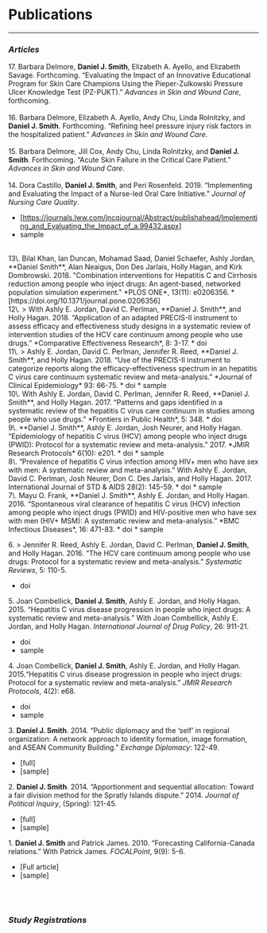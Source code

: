 # Publications
---

### *Articles*  

17\. Barbara Delmore, **Daniel J. Smith**, Elizabeth A. Ayello, and Elizabeth Savage. Forthcoming. “Evaluating the Impact of an Innovative Educational Program for Skin Care Champions Using the Pieper-Zulkowski Pressure Ulcer Knowledge Test (PZ-PUKT).” *Advances in Skin and Wound Care*, forthcoming.    
<br />
16\. Barbara Delmore, Elizabeth A. Ayello, Andy Chu, Linda Rolnitzky, and **Daniel J. Smith**. Forthcoming. “Refining heel pressure injury risk factors in the hospitalized patient." *Advances in Skin and Wound Care*.    
<br />
15\. Barbara Delmore, Jill Cox, Andy Chu, Linda Rolnitzky, and **Daniel J. Smith**. Forthcoming. “Acute Skin Failure in the Critical Care Patient.” *Advances in Skin and Wound Care*.  
<br />
14\. Dora Castillo, **Daniel J. Smith**, and Peri Rosenfeld. 2019. “Implementing and Evaluating the Impact of a Nurse-led Oral Care Initiative.” *Journal of Nursing Care Quality*.  
   * [https://journals.lww.com/jncqjournal/Abstract/publishahead/Implementing_and_Evaluating_the_Impact_of_a.99432.aspx]  
   * sample  
<br />
13\. Bilal Khan, Ian Duncan, Mohamad Saad, Daniel Schaefer, Ashly Jordan, **Daniel Smith**, Alan Neaigus, Don Des Jarlais, Holly Hagan, and Kirk Dombrowski. 2018. "Combination interventions for Hepatitis C and Cirrhosis reduction among people who inject drugs: An agent-based, networked population simulation experiment." *PLOS ONE*, 13(11): e0206356.  
    * [https://doi.org/10.1371/journal.pone.0206356]  
<br />
12\.  > With Ashly E. Jordan, David C. Perlman, **Daniel J. Smith**, and Holly Hagan. 2018. “Application of an adapted PRECIS-II instrument to assess efficacy and effectiveness study designs in a systematic review of intervention studies of the HCV care continuum among people who use drugs.” *Comparative Effectiveness Research*, 8: 3-17.  
   * doi  
<br />
11\.  > Ashly E. Jordan, David C. Perlman, Jennifer R. Reed, **Daniel J. Smith**, and Holly Hagan. 2018. “Use of the PRECIS-II instrument to categorize reports along the efficacy-effectiveness spectrum in an hepatitis C virus care continuum systematic review and meta-analysis.” *Journal of Clinical Epidemiology* 93: 66-75.  
   * doi  
   * sample  
<br />
10\.  With Ashly E. Jordan, David C. Perlman, Jennifer R. Reed, **Daniel J. Smith**, and Holly Hagan. 2017. “Patterns and gaps identified in a systematic review of the hepatitis C virus care continuum in studies among people who use drugs.” *Frontiers in Public Health*, 5: 348.  
   * doi  
<br />
9\.  **Daniel J. Smith**, Ashly E. Jordan, Josh Neurer, and Holly Hagan. “Epidemiology of hepatitis C virus (HCV) among people who inject drugs (PWID): Protocol for a systematic review and meta-analysis.” 2017. *JMIR Research Protocols* 6(10): e201.	
   * doi
   * sample  
<br />
8\.  “Prevalence of hepatitis C virus infection among HIV+ men who have sex with men: A systematic review and meta-analysis.” With Ashly E. Jordan, David C. Perlman, Josh Neurer, Don C. Des Jarlais, and Holly Hagan. 2017. International Journal of STD & AIDS 28(2): 145-59.
   * doi
   * sample  
<br />	
7\.	Mayu O. Frank, **Daniel J. Smith**, Ashly E. Jordan, and Holly Hagan. 2016. “Spontaneous viral clearance of hepatitis C virus (HCV) infection among people who inject drugs (PWID) and HIV-positive men who have sex with men (HIV+ MSM): A systematic review and meta-analysis.” *BMC Infectious Diseases*, 16: 471-83.
   * doi
   * sample

6\. 	> Jennifer R. Reed, Ashly E. Jordan, David C. Perlman, **Daniel J. Smith**, and Holly Hagan. 2016. “The HCV care continuum among people who use drugs: Protocol for a systematic review and meta-analysis.” *Systematic Reviews*, 5: 110-5.
   * doi

5\. 	Joan Combellick, **Daniel J. Smith**, Ashly E. Jordan, and Holly Hagan. 2015. “Hepatitis C virus disease progression in people who inject drugs: A systematic review and meta-analysis.” With Joan Combellick, Ashly E. Jordan, and Holly Hagan. *International Journal of Drug Policy*, 26: 911-21.
   * doi
   * sample

4\. 	Joan Combellick, **Daniel J. Smith**, Ashly E. Jordan, and Holly Hagan. 2015.“Hepatitis C virus disease progression in people who inject drugs: Protocol for a systematic review and meta-analysis.” *JMIR Research Protocols*, 4(2): e68. 
  * doi
   * sample
   
3\. 	**Daniel J. Smith**. 2014. “Public diplomacy and the ‘self’ in regional organization: A network approach to identity formation, image formation, and ASEAN Community Building.” *Exchange Diplomacy*: 122-49.
   * [full]
   * [sample] 

2\.  **Daniel J. Smith**. 2014. “Apportionment and sequential allocation: Toward a fair division method for the Spratly Islands dispute.” 2014. *Journal of Political Inquiry*, (Spring): 121-45. 
   * [full]
   * [sample]            

1\.  **Daniel J. Smith** and Patrick James. 2010. “Forecasting California-Canada relations.” With Patrick James. *FOCALPoint*, 9(9): 5-6.
   * [Full article]
   * [sample]

<br />
<br />

### *Study Registrations*

